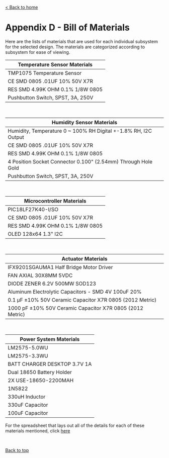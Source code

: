 [< Back to home](./index.md)
# Appendix D - Bill of Materials

Here are the lists of materials that are used for each individual subsystem for the selected design. The materials are categorized according to subsystem for ease of viewing.

| Temperature Sensor Materials      |
|-----------------------------------|
| TMP1075 Temperature Sensor        |
| CE SMD 0805 .01UF 10% 50V X7R     |
| RES SMD 4.99K OHM 0.1% 1/8W 0805  |
| Pushbutton Switch, SPST, 3A, 250V |

&nbsp;

| Humidity Sensor Materials                                       |
|-----------------------------------------------------------------|
| Humidity, Temperature 0 ~ 100% RH Digital +-1.8% RH, I2C Output |
| CE SMD 0805 .01UF 10% 50V X7R                                   |
| RES SMD 4.99K OHM 0.1% 1/8W 0805                                |
| 4 Position Socket Connector 0.100" (2.54mm) Through Hole Gold   |
| Pushbutton Switch, SPST, 3A, 250V                               |

&nbsp;

| Microcontroller Materials        |
|----------------------------------|
| PIC18LF27K40-I/SO                |
| CE SMD 0805 .01UF 10% 50V X7R    |
| RES SMD 4.99K OHM 0.1% 1/8W 0805 |
| OLED 128x64 1.3" I2C             |

&nbsp;

| Actuator Materials                                        |
|-----------------------------------------------------------|
| IFX9201SGAUMA1 Half Bridge Motor Driver                   |
| FAN AXIAL 30X8MM 5VDC                                     |
| DIODE ZENER 6.2V 500MW SOD123                             |
| Aluminum Electrolytic Capacitors - SMD 4V 100uF 20%       |
| 0.1 µF ±10% 50V Ceramic Capacitor X7R 0805 (2012 Metric)  |
| 1000 pF ±10% 50V Ceramic Capacitor X7R 0805 (2012 Metric) |

&nbsp;

| Power System Materials       |
|------------------------------|
| LM2575-5.0WU                 |
| LM2575-3.3WU                 |
| BATT CHARGER DESKTOP 3.7V 1A |
| Dual 18650 Battery Holder    |
| 2X USE-18650-2200MAH         |
| 1N5822                       |
| 330uH Inductor               |
| 330uF Capacitor              |
| 100uF Capacitor              |

For the spreadsheet that lays out all of the details for each of these materials mentioned, click [here](./Bill_of_Materials.xlsx)

&nbsp;

[Back to top](#top)
